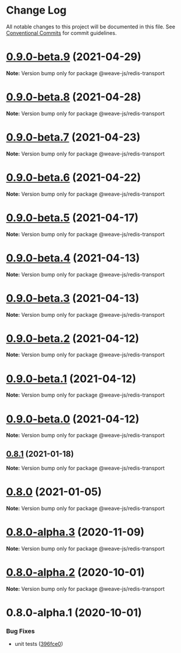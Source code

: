 # Change Log

All notable changes to this project will be documented in this file.
See [Conventional Commits](https://conventionalcommits.org) for commit guidelines.

# [0.9.0-beta.9](https://github.com/weave-microservices/weave/compare/@weave-js/redis-transport@0.9.0-beta.8...@weave-js/redis-transport@0.9.0-beta.9) (2021-04-29)

**Note:** Version bump only for package @weave-js/redis-transport





# [0.9.0-beta.8](https://github.com/weave-microservices/weave/compare/@weave-js/redis-transport@0.9.0-beta.7...@weave-js/redis-transport@0.9.0-beta.8) (2021-04-28)

**Note:** Version bump only for package @weave-js/redis-transport





# [0.9.0-beta.7](https://github.com/weave-microservices/weave/compare/@weave-js/redis-transport@0.9.0-beta.6...@weave-js/redis-transport@0.9.0-beta.7) (2021-04-23)

**Note:** Version bump only for package @weave-js/redis-transport





# [0.9.0-beta.6](https://github.com/weave-microservices/weave/compare/@weave-js/redis-transport@0.9.0-beta.5...@weave-js/redis-transport@0.9.0-beta.6) (2021-04-22)

**Note:** Version bump only for package @weave-js/redis-transport





# [0.9.0-beta.5](https://github.com/weave-microservices/weave/compare/@weave-js/redis-transport@0.9.0-beta.4...@weave-js/redis-transport@0.9.0-beta.5) (2021-04-17)

**Note:** Version bump only for package @weave-js/redis-transport





# [0.9.0-beta.4](https://github.com/weave-microservices/weave/compare/@weave-js/redis-transport@0.9.0-beta.3...@weave-js/redis-transport@0.9.0-beta.4) (2021-04-13)

**Note:** Version bump only for package @weave-js/redis-transport





# [0.9.0-beta.3](https://github.com/weave-microservices/weave/compare/@weave-js/redis-transport@0.9.0-beta.2...@weave-js/redis-transport@0.9.0-beta.3) (2021-04-13)

**Note:** Version bump only for package @weave-js/redis-transport





# [0.9.0-beta.2](https://github.com/weave-microservices/weave/compare/@weave-js/redis-transport@0.9.0-beta.1...@weave-js/redis-transport@0.9.0-beta.2) (2021-04-12)

**Note:** Version bump only for package @weave-js/redis-transport





# [0.9.0-beta.1](https://github.com/weave-microservices/weave/compare/@weave-js/redis-transport@0.9.0-beta.0...@weave-js/redis-transport@0.9.0-beta.1) (2021-04-12)

**Note:** Version bump only for package @weave-js/redis-transport





# [0.9.0-beta.0](https://github.com/weave-microservices/weave/compare/@weave-js/redis-transport@0.8.1...@weave-js/redis-transport@0.9.0-beta.0) (2021-04-12)

**Note:** Version bump only for package @weave-js/redis-transport





## [0.8.1](https://github.com/weave-microservices/weave/compare/@weave-js/redis-transport@0.8.0...@weave-js/redis-transport@0.8.1) (2021-01-18)

**Note:** Version bump only for package @weave-js/redis-transport





# [0.8.0](https://github.com/weave-microservices/weave/compare/@weave-js/redis-transport@0.8.0-alpha.3...@weave-js/redis-transport@0.8.0) (2021-01-05)

**Note:** Version bump only for package @weave-js/redis-transport





# [0.8.0-alpha.3](https://github.com/weave-microservices/weave/compare/@weave-js/redis-transport@0.8.0-alpha.2...@weave-js/redis-transport@0.8.0-alpha.3) (2020-11-09)

**Note:** Version bump only for package @weave-js/redis-transport





# [0.8.0-alpha.2](https://github.com/weave-microservices/weave/compare/@weave-js/redis-transport@0.8.0-alpha.1...@weave-js/redis-transport@0.8.0-alpha.2) (2020-10-01)

**Note:** Version bump only for package @weave-js/redis-transport





# 0.8.0-alpha.1 (2020-10-01)


### Bug Fixes

* unit tests ([396fce0](https://github.com/weave-microservices/weave/commit/396fce0995a722c10f5086a9a96347782ef1e3a0))
